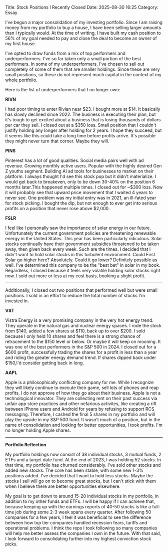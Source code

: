 Title: Stock Positions I Recently Closed 
Date: 2025-08-30 16:25 
Category: Essay

I've begun a major consolidation of my investing portfolio. Since I am raising money from 
my portfolio to buy a house, I have been selling larger amounts than I typically would.
At the time of writing, I have built my cash position to 56% of my goal needed to pay and close
the deal to become an owner of my first house.


I've opted to draw funds from a mix of top performers and underperformers. I've so far taken only a 
small portion of the best performers. In some of my underperformers, I've chosen to sell out completely 
of some of them that are smaller holdings. Since these are very small positions, so these do not represent 
much capital in the context of my whole portfolio.

Here is the list of underperformers that I no longer own:

**RIVN**

I had poor timing to enter Rivian near $23. I bought more at $14. It basically has slowly declined since 2022.
The business is executing their plan, but it's tough to get excited about a business that is losing thousands
of dollars per car they sell. I closed out at a $350 loss. Small position that I couldn't justify holding any 
longer after holding for 2 years. I hope they succeed, but it seems like this could take a long time before 
profits arrive. It's possible they might never turn that corner. Maybe they will.
 
**PINS**

Pinterest has a lot of good qualities. Social media pairs well with ad revenue. Growing monthly active users.
Popular with the highly desired Gen Z youths segment. Building AI ad tools for businesses to market on their platform. 
I always thought I'd see this stock pop but it didn't materialize. I would get back to breakeven, only to be down 30-40% 
on the position 6 months later.This happened multiple times. I closed out for ~$300 loss. Now it will probably see 
that upward price movement that I waited 4 years to never see. One problem was my initial entry was in 2021, 
an ill-fated year for stock picking. I bought the dip, but not enough to ever get into serious profits on a position 
that never rose above $2,000.

**FSLR**

I feel like I personally saw the importance of solar energy in our future. Unfortunately the current government policies
are threatening renewable energy in the United States. This year has been particularly ridiculous. Solar stocks continually 
have their government subsidies threatened to be taken away, then given back every week. Such are the times. I decided that 
I didn't want to hold solar stocks in this turbulent environment. Could First Solar go higher here? Absolutely. Could it go lower? 
Definitely possible as well. I've determined this company to be the "best bet" in solar in my book. Regardless, I closed because
it feels very volatile holding solar stocks right now. I sold out more or less at my cost basis, booking a slight profit.

---

Additionally, I closed out two positions that performed well but were small positions. I sold in an effort to reduce the total number
of stocks I'm invested in.

**VST**

Vistra Energy is a very promising company in the very hot energy trend. They operate in the natural gas and 
nuclear energy spaces. I rode the stock from $140, added a few shares at $110, back up to over $200. I sold 
because I only held 10 shares and feel there is a strong chance of retracement to the $150 level or below. 
Or maybe it will keep on mooning. It was one of the best performers in the S&P 500 in 2024. I closed out for 
a $600 profit, successfully trading the shares for a profit in less than a year and riding the greater energy 
demand trend. If shares dipped back under $150,I'd consider getting back in long.

**AAPL**

Apple is a philosophically conflicting company for me. While I recognize they will likely continue to execute 
their game, sell lots of phones and reap profits, I do not approve of how they go about their business. Apple 
is not a technological innovator. They are collecting rent on their past success via unfair app store practices 
and other nefarious activites, like creating a rift between iPhone users and Android for years by refusing to support RCS
messaging. Therefore, I cashed the final 5 shares in my portfolio and will play the upside in my S&P 500 fund. 
It wasn't much of a position, but in the name of consolidation and looking for better opportunities, I took profits.
I'm no longer holding Apple shares.

---

**Portfolio Reflection**

My portfolio holdings now consist of 38 individual stocks, 3 mutual funds, 2 ETFs and a target date fund.
At the end of 2023, I was holding 52 stocks. In that time, my portfolio has churned considerably. I've sold other stocks 
and added new stocks. The core has been stable, with some new 1-3% positions added. I've decided that I want 
to hold less stocks. Maybe the stocks I sell will go on to become great stocks, but I can't stick with them 
when I believe there are better opportunities elsewhere.

My goal is to get down to around 15-20 individual stocks in my portfolio, in addition to my other funds and ETFs. 
I will be happy if I can achieve that, because keeping up with the earnings reports of 40-50 stocks is like a 
full-time job during some 2-3 week spans every quarter. After following 50 companies for a few years, I feel 
it was beneficial to see the difference between how top tier companies handled recession fears, tariffs and 
operational problems. I think the reps I took following so many companies will help me better assess the companies 
I own in the future. With that said, I look forward to consolidating further into my highest conviction stock picks.